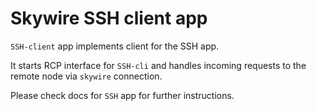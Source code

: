 # Skywire SSH client app

`SSH-client` app implements client for the SSH app. 

It starts RCP interface for `SSH-cli` and handles incoming requests to
the remote node via `skywire` connection.

Please check docs for `SSH` app for further instructions.
